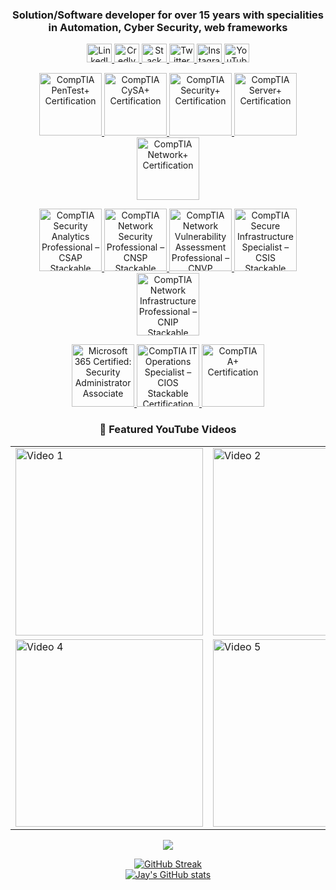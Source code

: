 

<h3 align="center">Solution/Software developer for over 15 years with specialities in Automation, Cyber Security, web
  frameworks</h3>
  
  <div align="center">
  <p>
    <a href="https://www.linkedin.com/in/jaton-justice" target="blank">
      <img
        src="https://raw.githubusercontent.com/rahuldkjain/github-profile-readme-generator/master/src/images/icons/Social/linked-in-alt.svg"
        alt="LinkedIn" height="30" width="40" />
    </a>
    <a href="https://www.credly.com/users/jaton-justice/badges" target="blank">
      <img src="https://images.credly.com/size/400x400/images/32d4008d-1fa0-4a79-8375-4857b0306dc5/blob.png"
        alt="Credly" height="30" width="40" />
    </a>
    <a href="https://stackoverflow.com/users/18192997/pythonkiddiescripterx" target="blank">
      <img
        src="https://raw.githubusercontent.com/rahuldkjain/github-profile-readme-generator/master/src/images/icons/Social/stack-overflow.svg"
        alt="Stack Overflow" height="30" width="40" />
    </a>
    <a href="https://twitter.com/JatonJustice" target="blank">
      <img
        src="https://raw.githubusercontent.com/rahuldkjain/github-profile-readme-generator/master/src/images/icons/Social/twitter.svg"
        alt="Twitter" height="30" width="40" />
    </a>
    <a href="https://www.instagram.com/jatonjustice/" target="blank">
      <img
        src="https://raw.githubusercontent.com/rahuldkjain/github-profile-readme-generator/master/src/images/icons/Social/instagram.svg"
        alt="Instagram" height="30" width="40" />
    </a>
    <a href="https://www.youtube.com/@JatonJustice" target="blank">
      <img
        src="https://raw.githubusercontent.com/rahuldkjain/github-profile-readme-generator/master/src/images/icons/Social/youtube.svg"
        alt="YouTube" height="30" width="40" />
    </a>
  </p>
</div>





<p align="center">
  <a href="https://www.credly.com/users/jaton-justice/badges" target="_blank">
    <img src="https://images.credly.com/size/340x340/images/c7ac176b-15a3-4726-827a-e8cee8fe44dc/blob" alt="CompTIA PenTest+ Certification" width="100" />
    <img src="https://images.credly.com/size/340x340/images/dcd99b5b-da24-40a6-9364-62126d590c37/blob" alt="CompTIA CySA+ Certification" width="100" />
    <img src="https://images.credly.com/size/340x340/images/80d8a06a-c384-42bf-ad36-db81bce5adce/blob" alt="CompTIA Security+ Certification" width="100" />
    <img src="https://images.credly.com/size/340x340/images/ff6cecf9-8aca-43c5-8070-44023bb55417/blob" alt="CompTIA Server+ Certification" width="100" />
    <img src="https://images.credly.com/size/340x340/images/c70ba73e-3c8a-46fa-9d60-4a9af94ad662/blob" alt="CompTIA Network+ Certification" width="100" />
  </a>
</p>
<p align="center">
  <a href="https://www.credly.com/users/jaton-justice/badges" target="_blank">
    <img src="https://images.credly.com/size/340x340/images/ba1b8072-8ebe-432c-88e5-05bc809c624a/CompTIA_CSAP.png" alt="CompTIA Security Analytics Professional – CSAP Stackable Certification" width="100" />
    <img src="https://images.credly.com/size/340x340/images/6f68e302-2193-4cbc-b2d9-50541a130ffa/CompTIA_CNSP.png" alt="
CompTIA Network Security Professional – CNSP Stackable Certification" width="100" />
    <img src="https://images.credly.com/size/340x340/images/3eaf80a9-a69a-480a-a98b-e9a91796d6cb/CompTIA_CNVP.png" alt="
CompTIA Network Vulnerability Assessment Professional – CNVP Stackable Certification" width="100" />
    <img src="https://images.credly.com/size/340x340/images/8090280a-311f-425f-a1cd-a32770b5a444/CompTIA_CSIS.png" alt="CompTIA Secure Infrastructure Specialist – CSIS Stackable Certification" width="100" />
    <img src="https://images.credly.com/size/340x340/images/f308a5b0-18e3-4e93-ae15-9f27dd0a94cc/CompTIA_CNIP.png" alt="
CompTIA Network Infrastructure Professional – CNIP Stackable Certification" width="100" />
  </a>
</p>
<p align="center">
  <a href="https://www.credly.com/users/jaton-justice/badges" target="_blank">
    <img src="https://images.credly.com/size/340x340/images/e1b12077-7be7-493a-8b7a-afa6e58182ce/microsoft365-security-administrator-associate-600x600.png" alt="Microsoft 365 Certified: Security Administrator Associate" width="100" />
    <img src="https://images.credly.com/size/340x340/images/7f7657b9-4d1b-4b8d-b5ee-5fdf6d7ccd71/04294_CompTIA_Cert_Badges_Specialist_-_CIOS.png" alt="
CompTIA IT Operations Specialist – CIOS Stackable Certification" width="100" />
    <img src="https://images.credly.com/size/340x340/images/f6d62c5d-1e1d-4de6-92ee-8dc8c80b1c7b/blob" alt="CompTIA A+ Certification" width="100" />
  </a>
</p>


<h3 align="center">🎥 Featured YouTube Videos</h3>

<table align="center">
  <tr>
    <td>
      <a href="https://www.youtube.com/watch?v=RDL2BWfq43Q" target="_blank">
        <img src="https://img.youtube.com/vi/RDL2BWfq43Q/0.jpg" alt="Video 1" width="300" />
      </a>
    </td>
    <td>
      <a href="https://www.youtube.com/watch?v=yKYedHMDi8Q" target="_blank">
        <img src="https://img.youtube.com/vi/yKYedHMDi8Q/0.jpg" alt="Video 2" width="300" />
      </a>
    </td>
    <td>
      <a href="https://www.youtube.com/watch?v=-aGhOf6hYGQ" target="_blank">
        <img src="https://img.youtube.com/vi/-aGhOf6hYGQ/0.jpg" alt="Video 3" width="300" />
      </a>
    </td>
  </tr>
  <tr>
    <td>
      <a href="https://www.youtube.com/watch?v=7JUYpHTV0q4" target="_blank">
        <img src="https://img.youtube.com/vi/7JUYpHTV0q4/0.jpg" alt="Video 4" width="300" />
      </a>
    </td>
    <td>
      <a href="https://www.youtube.com/watch?v=7O8wa6eG1Dw" target="_blank">
        <img src="https://img.youtube.com/vi/7O8wa6eG1Dw/0.jpg" alt="Video 5" width="300" />
      </a>
    </td>
    <td>
      <a href="https://www.youtube.com/watch?v=S6N6ZI2ksX0" target="_blank">
        <img src="https://img.youtube.com/vi/S6N6ZI2ksX0/0.jpg" alt="Video 6" width="300" />
      </a>
    </td>
  </tr>
</table>


<p align="center">
  <img src="https://github-profile-trophy.vercel.app/?username=masterjx9&theme=onedark&row=1&column=7" />
</p>


<div align="center">
  <a align="center" href="https://git.io/streak-stats"><img src="https://github-readme-streak-stats.herokuapp.com?user=masterjx9&theme=synthwave" alt="GitHub Streak" /></a>
  <br />
  <a align="center" href="https://github.com/masterjx9/github-readme-stats">
    <img src="https://github-readme-stats.vercel.app/api?username=masterjx9" alt="Jay's GitHub stats" />
  </a>

</div>
